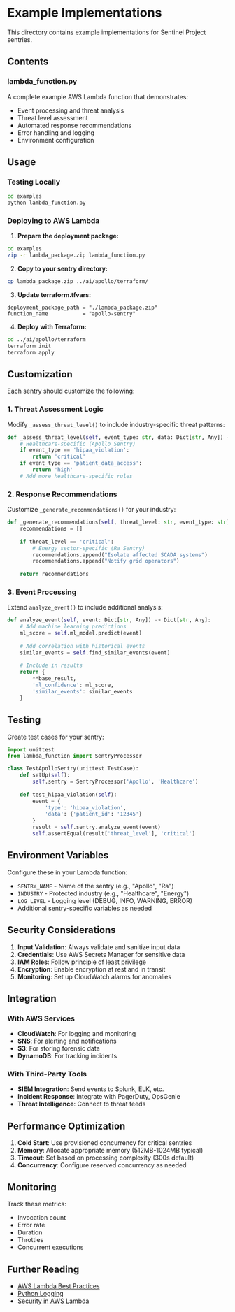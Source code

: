 # Example Implementations

This directory contains example implementations for Sentinel Project sentries.

## Contents

### lambda_function.py
A complete example AWS Lambda function that demonstrates:
- Event processing and threat analysis
- Threat level assessment
- Automated response recommendations
- Error handling and logging
- Environment configuration

## Usage

### Testing Locally

```bash
cd examples
python lambda_function.py
```

### Deploying to AWS Lambda

1. **Prepare the deployment package:**
```bash
cd examples
zip -r lambda_package.zip lambda_function.py
```

2. **Copy to your sentry directory:**
```bash
cp lambda_package.zip ../ai/apollo/terraform/
```

3. **Update terraform.tfvars:**
```hcl
deployment_package_path = "./lambda_package.zip"
function_name           = "apollo-sentry"
```

4. **Deploy with Terraform:**
```bash
cd ../ai/apollo/terraform
terraform init
terraform apply
```

## Customization

Each sentry should customize the following:

### 1. Threat Assessment Logic
Modify `_assess_threat_level()` to include industry-specific threat patterns:

```python
def _assess_threat_level(self, event_type: str, data: Dict[str, Any]) -> str:
    # Healthcare-specific (Apollo Sentry)
    if event_type == 'hipaa_violation':
        return 'critical'
    if event_type == 'patient_data_access':
        return 'high'
    # Add more healthcare-specific rules
```

### 2. Response Recommendations
Customize `_generate_recommendations()` for your industry:

```python
def _generate_recommendations(self, threat_level: str, event_type: str) -> list:
    recommendations = []
    
    if threat_level == 'critical':
        # Energy sector-specific (Ra Sentry)
        recommendations.append("Isolate affected SCADA systems")
        recommendations.append("Notify grid operators")
    
    return recommendations
```

### 3. Event Processing
Extend `analyze_event()` to include additional analysis:

```python
def analyze_event(self, event: Dict[str, Any]) -> Dict[str, Any]:
    # Add machine learning predictions
    ml_score = self.ml_model.predict(event)
    
    # Add correlation with historical events
    similar_events = self.find_similar_events(event)
    
    # Include in results
    return {
        **base_result,
        'ml_confidence': ml_score,
        'similar_events': similar_events
    }
```

## Testing

Create test cases for your sentry:

```python
import unittest
from lambda_function import SentryProcessor

class TestApolloSentry(unittest.TestCase):
    def setUp(self):
        self.sentry = SentryProcessor('Apollo', 'Healthcare')
    
    def test_hipaa_violation(self):
        event = {
            'type': 'hipaa_violation',
            'data': {'patient_id': '12345'}
        }
        result = self.sentry.analyze_event(event)
        self.assertEqual(result['threat_level'], 'critical')
```

## Environment Variables

Configure these in your Lambda function:

- `SENTRY_NAME` - Name of the sentry (e.g., "Apollo", "Ra")
- `INDUSTRY` - Protected industry (e.g., "Healthcare", "Energy")
- `LOG_LEVEL` - Logging level (DEBUG, INFO, WARNING, ERROR)
- Additional sentry-specific variables as needed

## Security Considerations

1. **Input Validation**: Always validate and sanitize input data
2. **Credentials**: Use AWS Secrets Manager for sensitive data
3. **IAM Roles**: Follow principle of least privilege
4. **Encryption**: Enable encryption at rest and in transit
5. **Monitoring**: Set up CloudWatch alarms for anomalies

## Integration

### With AWS Services
- **CloudWatch**: For logging and monitoring
- **SNS**: For alerting and notifications
- **S3**: For storing forensic data
- **DynamoDB**: For tracking incidents

### With Third-Party Tools
- **SIEM Integration**: Send events to Splunk, ELK, etc.
- **Incident Response**: Integrate with PagerDuty, OpsGenie
- **Threat Intelligence**: Connect to threat feeds

## Performance Optimization

1. **Cold Start**: Use provisioned concurrency for critical sentries
2. **Memory**: Allocate appropriate memory (512MB-1024MB typical)
3. **Timeout**: Set based on processing complexity (300s default)
4. **Concurrency**: Configure reserved concurrency as needed

## Monitoring

Track these metrics:
- Invocation count
- Error rate
- Duration
- Throttles
- Concurrent executions

## Further Reading

- [AWS Lambda Best Practices](https://docs.aws.amazon.com/lambda/latest/dg/best-practices.html)
- [Python Logging](https://docs.python.org/3/library/logging.html)
- [Security in AWS Lambda](https://docs.aws.amazon.com/lambda/latest/dg/lambda-security.html)

